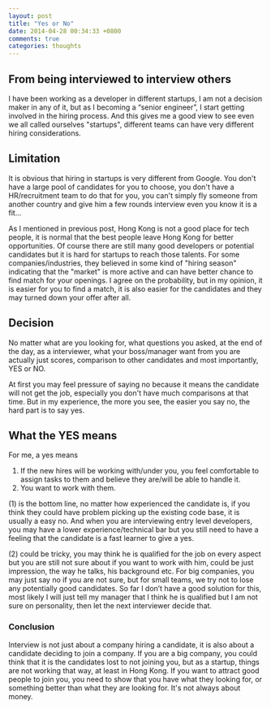 ```yaml
---
layout: post
title: "Yes or No"
date: 2014-04-28 00:34:33 +0800
comments: true
categories: thoughts
---
```



## From being interviewed to interview others

I have been working as a developer in different startups, I am not a decision maker in any of it, but as I becoming a “senior engineer”, I start getting involved in the hiring process. And this gives me a good view to see even we all called ourselves "startups", different teams can have very different hiring considerations.


## Limitation

It is obvious that hiring in startups is very different from Google. You don't have a large pool of candidates for you to choose, you don't have a HR/recruitment team to do that for you, you can't simply fly someone from another country and give him a few rounds interview even you know it is a fit... 

As I mentioned in previous post, Hong Kong is not a good place for tech people, it is normal that the best people leave Hong Kong for better opportunities. Of course there are still many good developers or potential candidates but it is hard for startups to reach those talents. For some companies/industries, they believed in some kind of "hiring season" indicating that the "market" is more active and can have better chance to find match for your openings. I agree on the probability, but in my opinion, it is easier for you to find a match, it is also easier for the candidates and they may turned down your offer after all. 

## Decision

No matter what are you looking for, what questions you asked, at the end of the day, as a interviewer, what your boss/manager want from you are actually just scores, comparison to other candidates and most importantly, YES or NO. 

At first you may feel pressure of saying no because it means the candidate will not get the job, especially you don't have much comparisons at that time. But in my experience, the more you see, the easier you say no, the hard part is to say yes.

## What the YES means

For me, a yes means

1. If the new hires will be working with/under you, you feel comfortable to assign tasks to them and believe they are/will be able to handle it.
2. You want to work with them.

(1) is the bottom line, no matter how experienced the candidate is, if you think they could have problem picking up the existing code base, it is usually a easy no. And when you are interviewing entry level developers, you may have a lower experience/technical bar but you still need to have a feeling that the candidate is a fast learner to give a yes.

(2) could be tricky, you may think he is qualified for the job on every aspect but you are still not sure about if you want to work with him, could be just impression, the way he talks, his background etc. For big companies, you may just say no if you are not sure, but for small teams, we try not to lose any potentially good candidates. So far I don’t have a good solution for this, most likely I will just tell my manager that I think he is qualified but I am not sure on personality, then let the next interviewer decide that. 

### Conclusion

Interview is not just about a company hiring a candidate, it is also about a candidate deciding to join a company. If you are a big company, you could think that it is the candidates lost to not joining you, but as a startup, things are not working that way, at least in Hong Kong. If you want to attract good people to join you, you need to show that you have what they looking for, or something better than what they are looking for. It's not always about money.









